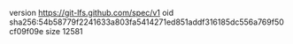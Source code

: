 version https://git-lfs.github.com/spec/v1
oid sha256:54b58779f2241633a803fa5414271ed851addf316185dc556a769f50cf09f09e
size 12581
